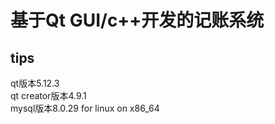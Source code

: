# 基于Qt GUI/c++开发的记账系统
## tips
qt版本5.12.3<br>
qt creator版本4.9.1<br>
mysql版本8.0.29 for linux on x86_64<br>
